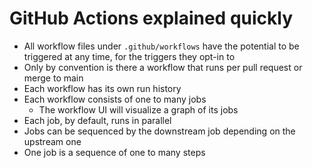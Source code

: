 # GitHub Actions explained quickly

- All workflow files under `.github/workflows` have the potential to be triggered at any time, for the triggers they opt-in to
- Only by convention is there a workflow that runs per pull request or merge to main
- Each workflow has its own run history
- Each workflow consists of one to many jobs
  - The workflow UI will visualize a graph of its jobs
- Each job, by default, runs in parallel
- Jobs can be sequenced by the downstream job depending on the upstream one
- One job is a sequence of one to many steps
